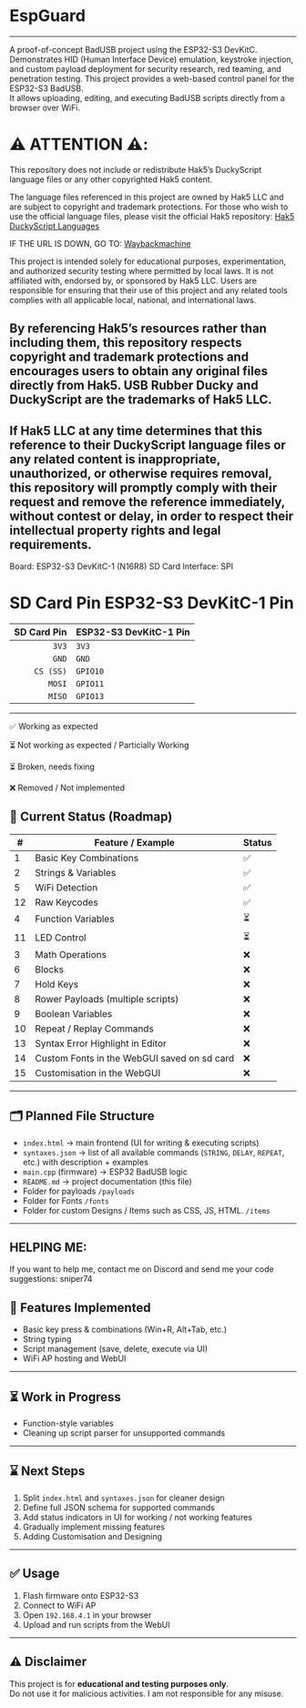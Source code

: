 

# EspGuard

---
A proof-of-concept BadUSB project using the ESP32-S3 DevKitC. Demonstrates HID (Human Interface Device) emulation, keystroke injection, and custom payload deployment for security research, red teaming, and penetration testing.
This project provides a web-based control panel for the ESP32-S3 BadUSB.  
It allows uploading, editing, and executing BadUSB scripts directly from a browser over WiFi.

# ⚠️ ATTENTION ⚠️:
This repository does not include or redistribute Hak5’s DuckyScript language files or any other copyrighted Hak5 content.

The language files referenced in this project are owned by Hak5 LLC and are subject to copyright and trademark protections. For those who wish to use the official language files, please visit the official Hak5 repository: [Hak5 DuckyScript Languages](https://github.com/hak5/usbrubberducky-payloads/tree/master/languages)

IF THE URL IS DOWN, GO TO: [Waybackmachine](http://web.archive.org/web/20250000000000*/https://github.com/hak5/usbrubberducky-payloads/tree/master/languages)

This project is intended solely for educational purposes, experimentation, and authorized security testing where permitted by local laws. It is not affiliated with, endorsed by, or sponsored by Hak5 LLC. Users are responsible for ensuring that their use of this project and any related tools complies with all applicable local, national, and international laws.

By referencing Hak5’s resources rather than including them, this repository respects copyright and trademark protections and encourages users to obtain any original files directly from Hak5. USB Rubber Ducky and DuckyScript are the trademarks of Hak5 LLC.
---
If Hak5 LLC at any time determines that this reference to their DuckyScript language files or any related content is inappropriate, unauthorized, or otherwise requires removal, this repository will promptly comply with their request and remove the reference immediately, without contest or delay, in order to respect their intellectual property rights and legal requirements.
---

Board: ESP32-S3 DevKitC-1 (N16R8)
SD Card Interface: SPI

# SD Card Pin	ESP32-S3 DevKitC-1 Pin
| SD Card Pin | ESP32-S3 DevKitC-1 Pin |
| ----------: | :--------------------- |
|       `3V3` | `3V3`                  |
|       `GND` | `GND`                  |
|   `CS (SS)` | `GPIO10`               |
|      `MOSI` | `GPIO11`               |
|      `MISO` | `GPIO13`               |

---
✅ Working as expected

⏳ Not working as expected / Particially Working

⏳ Broken, needs fixing

❌ Removed / Not implemented

## 📌 Current Status (Roadmap)
| #  | Feature / Example                           | Status |
| -- | ------------------------------------------- | ------ |
| 1  | Basic Key Combinations                      | ✅      |
| 2  | Strings & Variables                         | ✅      |
| 5  | WiFi Detection                              | ✅      |
| 12 | Raw Keycodes                                | ✅      |
| 4  | Function Variables                          | ⏳      |
| 11 | LED Control                                 | ⏳      |
| 3  | Math Operations                             | ❌      |
| 6  | Blocks                                      | ❌      |
| 7  | Hold Keys                                   | ❌      |
| 8  | Rower Payloads (multiple scripts)           | ❌      |
| 9  | Boolean Variables                           | ❌      |
| 10 | Repeat / Replay Commands                    | ❌      |
| 13 | Syntax Error Highlight in Editor            | ❌      |
| 14 | Custom Fonts in the WebGUI saved on sd card | ❌      |
| 15 | Customisation in the WebGUI                 | ❌      |

---

## 🗂️ Planned File Structure

- `index.html` → main frontend (UI for writing & executing scripts)
- `syntaxes.json` → list of all available commands (`STRING`, `DELAY`, `REPEAT`, etc.) with description + examples
- `main.cpp` (firmware) → ESP32 BadUSB logic
- `README.md` → project documentation (this file)
- Folder for payloads `/payloads`
- Folder for Fonts `/fonts`
- Folder for custom Designs / Items such as CSS, JS, HTML. `/items`

---


## HELPING ME:

If you want to help me, contact me on Discord and send me your code suggestions: sniper74


## 🔧 Features Implemented

- Basic key press & combinations (Win+R, Alt+Tab, etc.)
- String typing
- Script management (save, delete, execute via UI)
- WiFi AP hosting and WebUI

---

## ⏳ Work in Progress

- Function-style variables
- Cleaning up script parser for unsupported commands

---

## ⌛ Next Steps

1. Split `index.html` and `syntaxes.json` for cleaner design
2. Define full JSON schema for supported commands
3. Add status indicators in UI for working / not working features
4. Gradually implement missing features 
5. Adding Customisation and Designing
---

## ✅ Usage

1. Flash firmware onto ESP32-S3
2. Connect to WiFi AP
3. Open `192.168.4.1` in your browser
4. Upload and run scripts from the WebUI

---

## ⚠️ Disclaimer

This project is for **educational and testing purposes only**.  
Do not use it for malicious activities.
I am not responsible for any misuse.

